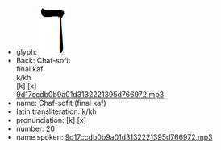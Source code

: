 - glyph: ![41040b55b72c3e2583871ec1b31b485c.png](4.png)
- Back: Chaf-sofit<br />final kaf<br />k/kh<br />[k] [x]<br />[9d17ccdb0b9a01d3132221395d766972.mp3](72.mp3)<br />
- name: Chaf-sofit (final kaf)<br />
- latin transliteration: k/kh
- pronunciation: [k] [x]
- number: 20
- name spoken: [9d17ccdb0b9a01d3132221395d766972.mp3](72.mp3)